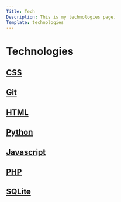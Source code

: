 ```yaml
---
Title: Tech
Description: This is my technologies page.
Template: technologies
---
```

Technologies
==========================

<div class="box">
    <h2><a href="%base_url%?technology/css"> CSS</a></h2>
</div>
<div class="box">
    <h2><a href="%base_url%?technology/git"> Git</a></h2>
</div>
<div class="box">
    <h2><a href="%base_url%?technology/html"> HTML</a></h2>
</div>
<div class="box">
    <h2><a href="%base_url%?technology/python"> Python</a></h2>
</div>
<div class="box">
    <h2><a href="%base_url%?technology/javascript"> Javascript</a></h2>
</div>
<div class="box">
    <h2><a href="%base_url%?technology/php"> PHP</a></h2>
</div>
<div class="box">
    <h2><a href="%base_url%?technology/sqlite"> SQLite</a></h2>
</div>